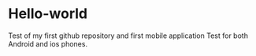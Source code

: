 # Hello-world
Test of my first github repository and first mobile application
Test for both Android and ios phones.
